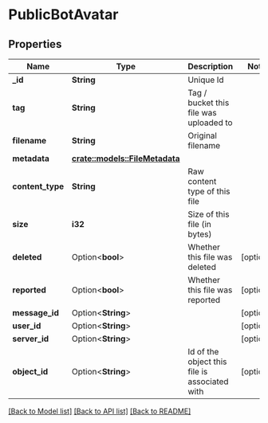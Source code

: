 # PublicBotAvatar

## Properties

Name | Type | Description | Notes
------------ | ------------- | ------------- | -------------
**_id** | **String** | Unique Id | 
**tag** | **String** | Tag / bucket this file was uploaded to | 
**filename** | **String** | Original filename | 
**metadata** | [**crate::models::FileMetadata**](File_metadata.md) |  | 
**content_type** | **String** | Raw content type of this file | 
**size** | **i32** | Size of this file (in bytes) | 
**deleted** | Option<**bool**> | Whether this file was deleted | [optional]
**reported** | Option<**bool**> | Whether this file was reported | [optional]
**message_id** | Option<**String**> |  | [optional]
**user_id** | Option<**String**> |  | [optional]
**server_id** | Option<**String**> |  | [optional]
**object_id** | Option<**String**> | Id of the object this file is associated with | [optional]

[[Back to Model list]](../README.md#documentation-for-models) [[Back to API list]](../README.md#documentation-for-api-endpoints) [[Back to README]](../README.md)


